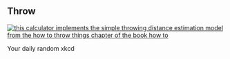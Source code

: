 ## Throw
[![this calculator implements the simple throwing distance estimation model from the how to throw things chapter of the book how to](https://imgs.xkcd.com/comics/throw.png)](https://xkcd.com/2198/ "this calculator implements the simple throwing distance estimation model from the how to throw things chapter of the book how to")

Your daily random xkcd

